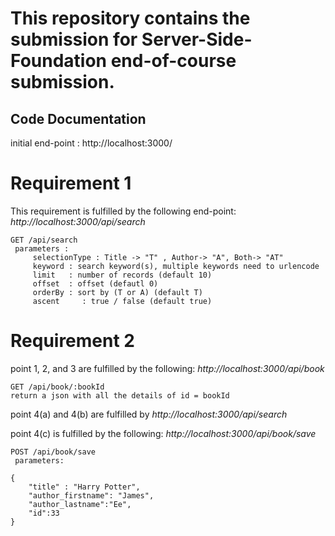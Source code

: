 
# This repository contains the submission for Server-Side-Foundation end-of-course submission.

## **Code Documentation**

initial end-point :
http://localhost:3000/

# Requirement 1

This requirement is fulfilled by the following end-point:
*http://localhost:3000/api/search*
```
GET /api/search
 parameters :
     selectionType : Title -> "T" , Author-> "A", Both-> "AT"
     keyword : search keyword(s), multiple keywords need to urlencode
     limit   : number of records (default 10)
     offset  : offset (defautl 0)
     orderBy : sort by (T or A) (default T)
     ascent     : true / false (default true)
```

# Requirement 2

point 1, 2, and 3 are fulfilled by the following:
*http://localhost:3000/api/book*
```
GET /api/book/:bookId 
return a json with all the details of id = bookId
```

point 4(a) and 4(b) are fulfilled by 
*http://localhost:3000/api/search*

point 4(c) is fulfilled by the following:
*http://localhost:3000/api/book/save*
```
POST /api/book/save
 parameters:

{
    "title" : "Harry Potter",
    "author_firstname": "James",
    "author_lastname":"Ee",
    "id":33
}
```


